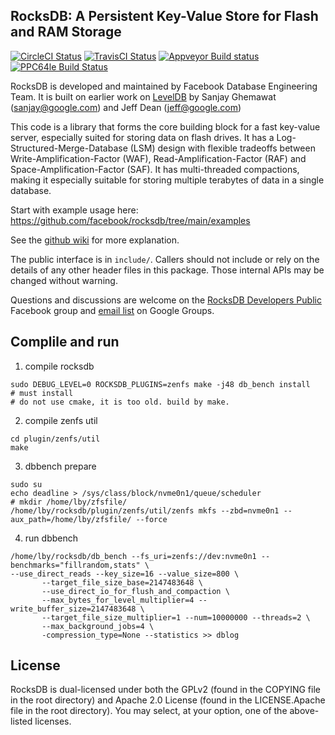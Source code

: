 ## RocksDB: A Persistent Key-Value Store for Flash and RAM Storage

[![CircleCI Status](https://circleci.com/gh/facebook/rocksdb.svg?style=svg)](https://circleci.com/gh/facebook/rocksdb)
[![TravisCI Status](https://api.travis-ci.com/facebook/rocksdb.svg?branch=main)](https://travis-ci.com/github/facebook/rocksdb)
[![Appveyor Build status](https://ci.appveyor.com/api/projects/status/fbgfu0so3afcno78/branch/main?svg=true)](https://ci.appveyor.com/project/Facebook/rocksdb/branch/main)
[![PPC64le Build Status](http://140-211-168-68-openstack.osuosl.org:8080/buildStatus/icon?job=rocksdb&style=plastic)](http://140-211-168-68-openstack.osuosl.org:8080/job/rocksdb)

RocksDB is developed and maintained by Facebook Database Engineering Team.
It is built on earlier work on [LevelDB](https://github.com/google/leveldb) by Sanjay Ghemawat (sanjay@google.com)
and Jeff Dean (jeff@google.com)

This code is a library that forms the core building block for a fast
key-value server, especially suited for storing data on flash drives.
It has a Log-Structured-Merge-Database (LSM) design with flexible tradeoffs
between Write-Amplification-Factor (WAF), Read-Amplification-Factor (RAF)
and Space-Amplification-Factor (SAF). It has multi-threaded compactions,
making it especially suitable for storing multiple terabytes of data in a
single database.

Start with example usage here: https://github.com/facebook/rocksdb/tree/main/examples

See the [github wiki](https://github.com/facebook/rocksdb/wiki) for more explanation.

The public interface is in `include/`.  Callers should not include or
rely on the details of any other header files in this package.  Those
internal APIs may be changed without warning.

Questions and discussions are welcome on the [RocksDB Developers Public](https://www.facebook.com/groups/rocksdb.dev/) Facebook group and [email list](https://groups.google.com/g/rocksdb) on Google Groups.

## Complile and run
1. compile rocksdb

```
sudo DEBUG_LEVEL=0 ROCKSDB_PLUGINS=zenfs make -j48 db_bench install
# must install
# do not use cmake, it is too old. build by make.
```
2. compile zenfs util

```
cd plugin/zenfs/util
make
```

3. dbbench prepare
```
sudo su
echo deadline > /sys/class/block/nvme0n1/queue/scheduler
# mkdir /home/lby/zfsfile/
/home/lby/rocksdb/plugin/zenfs/util/zenfs mkfs --zbd=nvme0n1 --aux_path=/home/lby/zfsfile/ --force
```
4. run dbbench
```
/home/lby/rocksdb/db_bench --fs_uri=zenfs://dev:nvme0n1 --benchmarks="fillrandom,stats" \
--use_direct_reads --key_size=16 --value_size=800 \
       --target_file_size_base=2147483648 \
       --use_direct_io_for_flush_and_compaction \
       --max_bytes_for_level_multiplier=4 --write_buffer_size=2147483648 \
       --target_file_size_multiplier=1 --num=10000000 --threads=2 \
       --max_background_jobs=4 \
       -compression_type=None --statistics >> dblog
```

## License

RocksDB is dual-licensed under both the GPLv2 (found in the COPYING file in the root directory) and Apache 2.0 License (found in the LICENSE.Apache file in the root directory).  You may select, at your option, one of the above-listed licenses.
